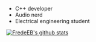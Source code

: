 - C++ developer
- Audio nerd
- Electrical engineering student

[![FredeEB's github stats](https://github-readme-stats.vercel.app/api?username=fredeeb&include_all_commits=true&show_icons=true&hide_title=true&hide_border=true)](https://github.com/fredeeb)
